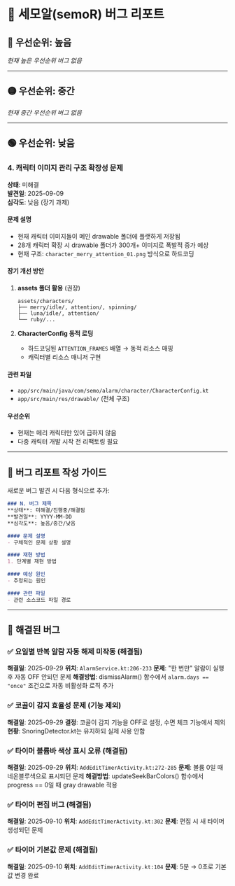 # 🐛 세모알(semoR) 버그 리포트

## 🔴 우선순위: 높음

*현재 높은 우선순위 버그 없음*

---

## 🟡 우선순위: 중간

*현재 중간 우선순위 버그 없음*

---

## 🟢 우선순위: 낮음

### 4. 캐릭터 이미지 관리 구조 확장성 문제
**상태**: 미해결  
**발견일**: 2025-09-09  
**심각도**: 낮음 (장기 과제)

#### 문제 설명
- 현재 캐릭터 이미지들이 메인 drawable 폴더에 플랫하게 저장됨
- 28개 캐릭터 확장 시 drawable 폴더가 300개+ 이미지로 폭발적 증가 예상
- 현재 구조: `character_merry_attention_01.png` 방식으로 하드코딩

#### 장기 개선 방안
1. **assets 폴더 활용** (권장)
   ```
   assets/characters/
   ├── merry/idle/, attention/, spinning/
   ├── luna/idle/, attention/ 
   └── ruby/...
   ```

2. **CharacterConfig 동적 로딩**
   - 하드코딩된 `ATTENTION_FRAMES` 배열 → 동적 리소스 매핑
   - 캐릭터별 리소스 매니저 구현

#### 관련 파일
- `app/src/main/java/com/semo/alarm/character/CharacterConfig.kt`
- `app/src/main/res/drawable/` (전체 구조)

#### 우선순위
- 현재는 메리 캐릭터만 있어 급하지 않음
- 다중 캐릭터 개발 시작 전 리팩토링 필요

---

## 📝 버그 리포트 작성 가이드

새로운 버그 발견 시 다음 형식으로 추가:

```markdown
### N. 버그 제목
**상태**: 미해결/진행중/해결됨  
**발견일**: YYYY-MM-DD  
**심각도**: 높음/중간/낮음

#### 문제 설명
- 구체적인 문제 상황 설명

#### 재현 방법
1. 단계별 재현 방법

#### 예상 원인
- 추정되는 원인

#### 관련 파일
- 관련 소스코드 파일 경로
```

---

## 🚀 해결된 버그

### ✅ 요일별 반복 알람 자동 해제 미작동 (해결됨)
**해결일**: 2025-09-29
**위치**: `AlarmService.kt:206-233`
**문제**: "한 번만" 알람이 실행 후 자동 OFF 안되던 문제
**해결방법**: dismissAlarm() 함수에서 `alarm.days == "once"` 조건으로 자동 비활성화 로직 추가

### ✅ 코골이 감지 효율성 문제 (기능 제외)
**해결일**: 2025-09-29
**결정**: 코골이 감지 기능을 OFF로 설정, 수면 체크 기능에서 제외
**현황**: SnoringDetector.kt는 유지하되 실제 사용 안함

### ✅ 타이머 볼륨바 색상 표시 오류 (해결됨)
**해결일**: 2025-09-29
**위치**: `AddEditTimerActivity.kt:272-285`
**문제**: 볼륨 0일 때 네온블루색으로 표시되던 문제
**해결방법**: updateSeekBarColors() 함수에서 progress == 0일 때 gray drawable 적용

### ✅ 타이머 편집 버그 (해결됨)
**해결일**: 2025-09-10
**위치**: `AddEditTimerActivity.kt:302`
**문제**: 편집 시 새 타이머 생성되던 문제

### ✅ 타이머 기본값 문제 (해결됨)
**해결일**: 2025-09-10
**위치**: `AddEditTimerActivity.kt:104`
**문제**: 5분 → 0초로 기본값 변경 완료